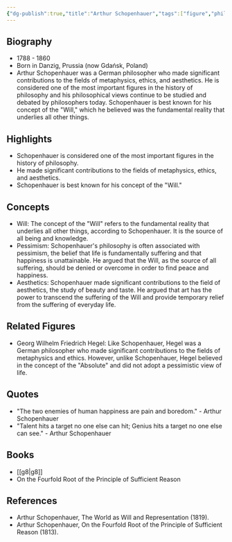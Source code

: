 ```yaml
---
{"dg-publish":true,"title":"Arthur Schopenhauer","tags":["figure","philosopher","metaphysics","ethics","aesthetics"],"permalink":"/figures/philosophers/modern/arthur-schopenhauer/","dgPassFrontmatter":true}
---
```


## Biography

-   1788 - 1860
-   Born in Danzig, Prussia (now Gdańsk, Poland)
-   Arthur Schopenhauer was a German philosopher who made significant contributions to the fields of metaphysics, ethics, and aesthetics. He is considered one of the most important figures in the history of philosophy and his philosophical views continue to be studied and debated by philosophers today. Schopenhauer is best known for his concept of the "Will," which he believed was the fundamental reality that underlies all other things.

## Highlights

-   Schopenhauer is considered one of the most important figures in the history of philosophy.
-   He made significant contributions to the fields of metaphysics, ethics, and aesthetics.
-   Schopenhauer is best known for his concept of the "Will."

## Concepts

-  Will: The concept of the "Will" refers to the fundamental reality that underlies all other things, according to Schopenhauer. It is the source of all being and knowledge.
-   Pessimism: Schopenhauer's philosophy is often associated with pessimism, the belief that life is fundamentally suffering and that happiness is unattainable. He argued that the Will, as the source of all suffering, should be denied or overcome in order to find peace and happiness.
-   Aesthetics: Schopenhauer made significant contributions to the field of aesthetics, the study of beauty and taste. He argued that art has the power to transcend the suffering of the Will and provide temporary relief from the suffering of everyday life.

## Related Figures

-   Georg Wilhelm Friedrich Hegel: Like Schopenhauer, Hegel was a German philosopher who made significant contributions to the fields of metaphysics and ethics. However, unlike Schopenhauer, Hegel believed in the concept of the "Absolute" and did not adopt a pessimistic view of life.

## Quotes

-   "The two enemies of human happiness are pain and boredom." - Arthur Schopenhauer
-   "Talent hits a target no one else can hit; Genius hits a target no one else can see." - Arthur Schopenhauer

## Books

-   [[g8\|g8]]
-   On the Fourfold Root of the Principle of Sufficient Reason

## References

-   Arthur Schopenhauer, The World as Will and Representation (1819).
-   Arthur Schopenhauer, On the Fourfold Root of the Principle of Sufficient Reason (1813).